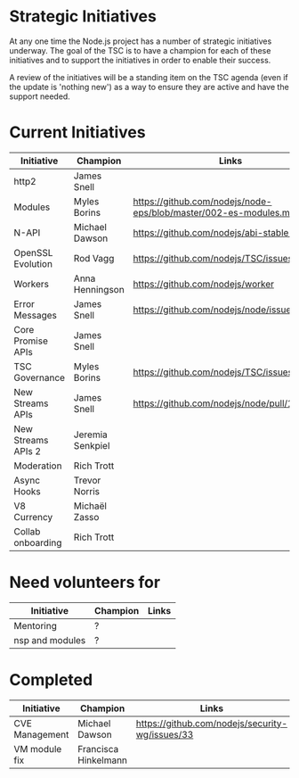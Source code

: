 # Strategic Initiatives

At any one time the Node.js project has a number of strategic initiatives
underway.  The goal of the TSC is to have a champion for each of these
initiatives and to support the initiatives in order to enable their
success.

A review of the initiatives will be a standing item on the TSC agenda (even
if the update is 'nothing new') as a way to ensure they are active
and have the support needed.

# Current Initiatives

| Initiative        | Champion             | Links                                                            |
|-------------------|----------------------|------------------------------------------------------------------|
| http2             | James Snell          |                                                                  |
| Modules           | Myles Borins         | https://github.com/nodejs/node-eps/blob/master/002-es-modules.md |
| N-API             | Michael Dawson       | https://github.com/nodejs/abi-stable-node                        |
| OpenSSL Evolution | Rod Vagg             | https://github.com/nodejs/TSC/issues/364                         |
| Workers           | Anna Henningson      | https://github.com/nodejs/worker                                 |
| Error Messages    | James Snell          | https://github.com/nodejs/node/issues/11273                      |
| Core Promise APIs | James Snell          |                                                                  | 
| TSC Governance    | Myles Borins         | https://github.com/nodejs/TSC/issues/383                         |
| New Streams APIs  | James Snell          | https://github.com/nodejs/node/pull/16414                        | 
| New Streams APIs 2| Jeremia Senkpiel     |                                                                  |
| Moderation        | Rich Trott           |                                                                  |
| Async Hooks       | Trevor Norris        |                                                                  |
| V8 Currency       | Michaël Zasso   |                                                                       |
| Collab onboarding | Rich Trott           |                                                                  |


# Need volunteers for

| Initiative        | Champion             | Links                                                            |
|-------------------|----------------------|------------------------------------------------------------------|
| Mentoring         | ?                    |                                                                  |
| nsp and modules   | ?                    |                                                                  |


# Completed

| Initiative        | Champion             | Links                                                            |
|-------------------|----------------------|------------------------------------------------------------------|
| CVE Management    | Michael Dawson       | https://github.com/nodejs/security-wg/issues/33                  |
| VM module fix     | Francisca Hinkelmann |                                                                  |

